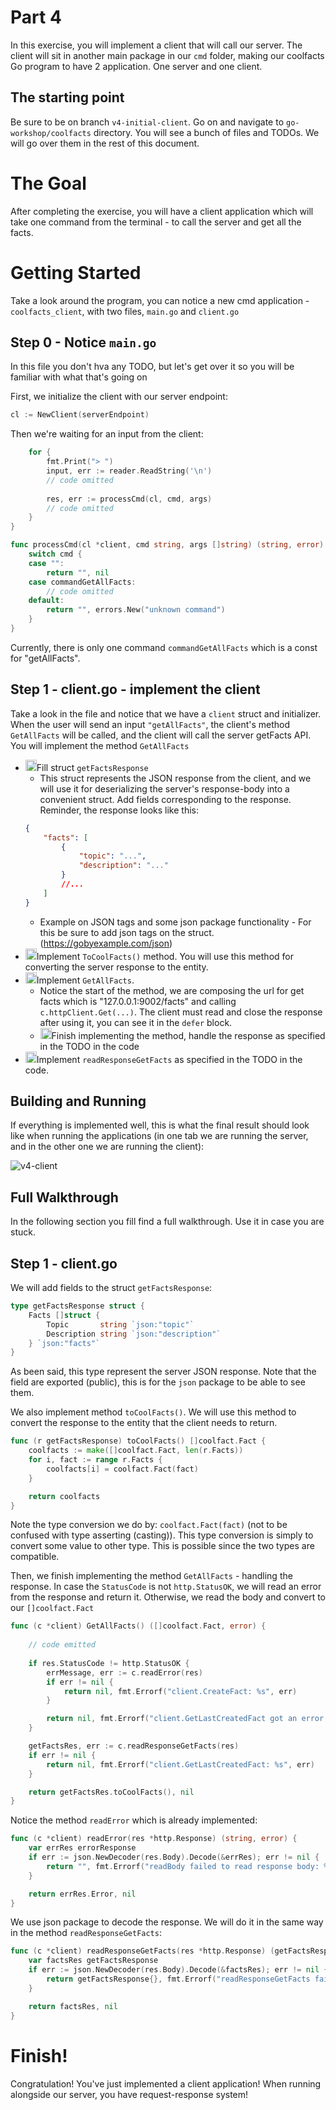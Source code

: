 # Part 4

In this exercise, you will implement a client that will call our server.
The client will sit in another main package in our `cmd` folder, making our coolfacts Go program to have 2 application. One server and one client. 

## The starting point
Be sure to be on branch `v4-initial-client`. Go on and navigate to `go-workshop/coolfacts` directory. You will see a bunch of files and TODOs. We will go over them in the rest of this document.

# The Goal
After completing the exercise, you will have a client application which will take one command from the terminal - to call the server and get all the facts.

# **Getting Started**
Take a look around the program, you can notice a new cmd application - `coolfacts_client`, with two files, `main.go` and `client.go`

## Step 0 - Notice `main.go`
In this file you don't hva any TODO, but let's get over it so you will be familiar with what that's going on

First, we initialize the client with our server endpoint:
```go
cl := NewClient(serverEndpoint)
```

Then we're waiting for an input from the client:
```go
	for {
		fmt.Print("> ")
		input, err := reader.ReadString('\n')
		// code omitted
		
		res, err := processCmd(cl, cmd, args)
		// code omitted
	}
}

func processCmd(cl *client, cmd string, args []string) (string, error) {
	switch cmd {
	case "":
		return "", nil
	case commandGetAllFacts:
		// code omitted
	default:
		return "", errors.New("unknown command")
	}
}
```

Currently, there is only one command `commandGetAllFacts` which is a const for "getAllFacts".

## Step 1 - client.go - implement the client
Take a look in the file and notice that we have a `client` struct and initializer. When the user will send an input `"getAllFacts"`,
the client's method `GetAllFacts` will be called, and the client will call the server getFacts API. You will implement the method `GetAllFacts`

- <img src="https://user-images.githubusercontent.com/5252381/204141574-767eba62-e9dd-4bc1-9d45-03bef68812aa.jpg" width="18">Fill struct `getFactsResponse`
  - This struct represents the JSON response from the client, and we will use it for deserializing the server's response-body into a convenient struct. Add fields corresponding to the response. Reminder, the response looks like this:
  ```json
  {
      "facts": [
          {
              "topic": "...",
              "description": "..."
          }
          //...
      ]     
  } 
  ```
  - Example on JSON tags and some json package functionality - For this be sure to add json tags on the struct. (https://gobyexample.com/json)
- <img src="https://user-images.githubusercontent.com/5252381/204141574-767eba62-e9dd-4bc1-9d45-03bef68812aa.jpg" width="18">Implement `ToCoolFacts()` method. You will use this method for converting the server response to the entity.
- <img src="https://user-images.githubusercontent.com/5252381/204141574-767eba62-e9dd-4bc1-9d45-03bef68812aa.jpg" width="18">Implement `GetAllFacts`.
  - Notice the start of the method, we are composing the url for get facts which is "127.0.0.1:9002/facts" and calling `c.httpClient.Get(...)`. The client must read and close the response after using it, you can see it in the `defer` block.
  - <img src="https://user-images.githubusercontent.com/5252381/204141574-767eba62-e9dd-4bc1-9d45-03bef68812aa.jpg" width="18">Finish implementing the method, handle the response as specified in the TODO in the code
- <img src="https://user-images.githubusercontent.com/5252381/204141574-767eba62-e9dd-4bc1-9d45-03bef68812aa.jpg" width="18">Implement `readResponseGetFacts` as specified in the TODO in the code.

## Building and Running

If everything is implemented well, this is what the final result should look like when running the applications (in one tab we are running the server, and in the other one we are running the client):

![v4-client](https://user-images.githubusercontent.com/5252381/206864714-deb7c295-b448-44e8-b867-824e1b5f0d39.gif)


## Full Walkthrough

In the following section you fill find a full walkthrough. Use it in case you are stuck.

## Step 1 - client.go

We will add fields to the struct `getFactsResponse`:
```go
type getFactsResponse struct {
	Facts []struct {
		Topic       string `json:"topic"`
		Description string `json:"description"`
	} `json:"facts"`
}
```
As been said, this type represent the server JSON response.
Note that the field are exported (public), this is for the `json` package to be able to see them.

We also implement method `toCoolFacts()`. We will use this method to convert the response to the entity that the client needs to return. 
```go
func (r getFactsResponse) toCoolFacts() []coolfact.Fact {
	coolfacts := make([]coolfact.Fact, len(r.Facts))
	for i, fact := range r.Facts {
		coolfacts[i] = coolfact.Fact(fact)
	}

	return coolfacts
}
```
Note the type conversion we do by: `coolfact.Fact(fact)` (not to be confused with type asserting (casting)). This type conversion is simply to convert some value to other type.
This is possible since the two types are compatible.

Then, we finish implementing the method `GetAllFacts` - handling the response. In case the `StatusCode` is not `http.StatusOK`, we will read an error from the response and return it. Otherwise, we read the body and convert to our `[]coolfact.Fact`
```go
func (c *client) GetAllFacts() ([]coolfact.Fact, error) {
        
	// code emitted
	
	if res.StatusCode != http.StatusOK {
		errMessage, err := c.readError(res)
		if err != nil {
			return nil, fmt.Errorf("client.CreateFact: %s", err)
		}

		return nil, fmt.Errorf("client.GetLastCreatedFact got an error from server. status: %d. error: %s", res.StatusCode, errMessage)
	}

	getFactsRes, err := c.readResponseGetFacts(res)
	if err != nil {
		return nil, fmt.Errorf("client.GetLastCreatedFact: %s", err)
	}

	return getFactsRes.toCoolFacts(), nil
}
```
Notice the method `readError` which is already implemented:
```go
func (c *client) readError(res *http.Response) (string, error) {
	var errRes errorResponse
	if err := json.NewDecoder(res.Body).Decode(&errRes); err != nil {
		return "", fmt.Errorf("readBody failed to read response body: %v. \nbody string is: %s", err)
	}

	return errRes.Error, nil
}
```
We use json package to decode the response. We will do it in the same way in the method `readResponseGetFacts`:
```go
func (c *client) readResponseGetFacts(res *http.Response) (getFactsResponse, error) {
	var factsRes getFactsResponse
	if err := json.NewDecoder(res.Body).Decode(&factsRes); err != nil {
		return getFactsResponse{}, fmt.Errorf("readResponseGetFacts failed to read response body: %v. \nbody string is: %s", err)
	}

	return factsRes, nil
}
```

# Finish!
Congratulation! You've just implemented a client application! When running alongside our server, you have request-response system!

